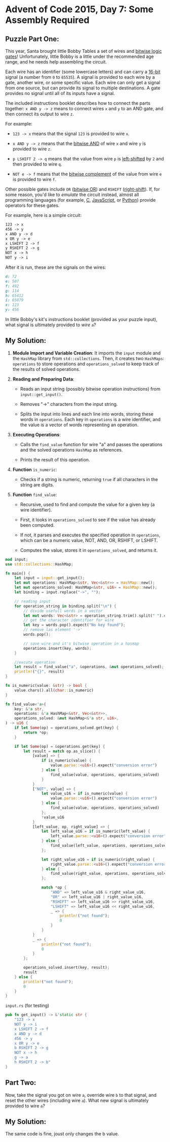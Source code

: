 # Advent of Code 2015, Day 7: Some Assembly Required

## Puzzle Part One:

This year, Santa brought little Bobby Tables a set of wires and [bitwise logic gates](https://en.wikipedia.org/wiki/Bitwise_operation)! Unfortunately, little Bobby is a little under the recommended age range, and he needs help assembling the circuit.

Each wire has an identifier (some lowercase letters) and can carry a [16-bit](https://en.wikipedia.org/wiki/16-bit) signal (a number from `0` to `65535`). A signal is provided to each wire by a gate, another wire, or some specific value. Each wire can only get a signal from one source, but can provide its signal to multiple destinations. A gate provides no signal until all of its inputs have a signal.

The included instructions booklet describes how to connect the parts together: `x AND y -> z` means to connect wires `x` and `y` to an AND gate, and then connect its output to wire `z`.

For example:

* `123 -> x` means that the signal `123` is provided to wire `x`.
    
* `x AND y -> z` means that the [bitwise AND](https://en.wikipedia.org/wiki/Bitwise_operation#AND) of wire `x` and wire `y` is provided to wire `z`.
    
* `p LSHIFT 2 -> q` means that the value from wire `p` is [left-shifted](https://en.wikipedia.org/wiki/Logical_shift) by `2` and then provided to wire `q`.
    
* `NOT e -> f` means that the [bitwise complement](https://en.wikipedia.org/wiki/Bitwise_operation#NOT) of the value from wire `e` is provided to wire `f`.
    

Other possible gates include `OR` ([bitwise OR](https://en.wikipedia.org/wiki/Bitwise_operation#OR)) and `RSHIFT` ([right-shift](https://en.wikipedia.org/wiki/Logical_shift)). If, for some reason, you'd like to *emulate* the circuit instead, almost all programming languages (for example, [C](https://en.wikipedia.org/wiki/Bitwise_operations_in_C), [JavaScript](https://developer.mozilla.org/en-US/docs/Web/JavaScript/Reference/Operators/Bitwise_Operators), or [Python](https://wiki.python.org/moin/BitwiseOperators)) provide operators for these gates.

For example, here is a simple circuit:

```markdown
123 -> x
456 -> y
x AND y -> d
x OR y -> e
x LSHIFT 2 -> f
y RSHIFT 2 -> g
NOT x -> h
NOT y -> i
```

After it is run, these are the signals on the wires:

```markdown
d: 72
e: 507
f: 492
g: 114
h: 65412
i: 65079
x: 123
y: 456
```

In little Bobby's kit's instructions booklet (provided as your puzzle input), what signal is ultimately provided to *wire* `a`?

## My Solution:

1. **Module Import and Variable Creation**: It imports the `input` module and the `HashMap` library from `std::collections`. Then, it creates two `HashMaps`: `operations` to store operations and `operations_solved` to keep track of the results of solved operations.
    
2. **Reading and Preparing Data**:
    
    * Reads an input string (possibly bitwise operation instructions) from `input::get_input()`.
        
    * Removes "-&gt;" characters from the input string.
        
    * Splits the input into lines and each line into words, storing these words in `operations`. Each key in `operations` is a wire identifier, and the value is a vector of words representing an operation.
        
3. **Executing Operations**:
    
    * Calls the `find_value` function for wire "a" and passes the operations and the solved operations `HashMap` as references.
        
    * Prints the result of this operation.
        
4. **Function** `is_numeric`:
    
    * Checks if a string is numeric, returning `true` if all characters in the string are digits.
        
5. **Function** `find_value`:
    
    * Recursive, used to find and compute the value for a given key (a wire identifier).
        
    * First, it looks in `operations_solved` to see if the value has already been computed.
        
    * If not, it parses and executes the specified operation in `operations`, which can be a numeric value, NOT, AND, OR, RSHIFT, or LSHIFT.
        
    * Computes the value, stores it in `operations_solved`, and returns it.
        

```rust
mod input;
use std::collections::HashMap;

fn main() {
    let input = input::get_input();
    let mut operations: HashMap<&str, Vec<&str>> = HashMap::new();
    let mut operations_solved: HashMap<&str, u16> = HashMap::new();
    let binding = input.replace("->", "");

    // reading input
    for operation_string in binding.split("\n") {
        // divide usefull words in a vector
        let mut words: Vec<&str> = operation_string.trim().split(" ").collect();
        // get the character identifier for wire
        let key = words.pop().expect("No key found");
        // remove las element '->'
        words.pop();

        // save wire and it's bitwise operation in a hasmap
        operations.insert(key, words);
    }

    //excute operation
    let result = find_value("a", &operations, &mut operations_solved);
    println!("{}", result)
}

fn is_numeric(value: &str) -> bool {
    value.chars().all(char::is_numeric)
}

fn find_value<'a>(
    key: &'a str,
    operations: &'a HashMap<&str, Vec<&str>>,
    operations_solved: &mut HashMap<&'a str, u16>,
) -> u16 {
    if let Some(op) = operations_solved.get(key) {
        return *op;
    }

    if let Some(op) = &operations.get(key) {
        let result = match op.as_slice() {
            [value] => {
                if is_numeric(value) {
                    value.parse::<u16>().expect("conversion error")
                } else {
                    find_value(value, operations, operations_solved)
                }
            }
            ["NOT", value] => {
                let value_u16 = if is_numeric(value) {
                    value.parse::<u16>().expect("conversion error")
                } else {
                    find_value(value, operations, operations_solved)
                };
                !value_u16
            }
            [left_value, op, right_value] => {
                let left_value_u16 = if is_numeric(left_value) {
                    left_value.parse::<u16>().expect("conversion error")
                } else {
                    find_value(left_value, operations, operations_solved)
                };

                let right_value_u16 = if is_numeric(right_value) {
                    right_value.parse::<u16>().expect("conversion error")
                } else {
                    find_value(right_value, operations, operations_solved)
                };

                match *op {
                    "AND" => left_value_u16 & right_value_u16,
                    "OR" => left_value_u16 | right_value_u16,
                    "RSHIFT" => left_value_u16 >> right_value_u16,
                    "LSHIFT" => left_value_u16 << right_value_u16,
                    _ => {
                        println!("not found");
                        0
                    }
                }
            }
            _ => {
                println!("not found");
                0
            }
        };

        operations_solved.insert(key, result);
        result
    } else {
        println!("not found");
        0
    }
}
```

`input.rs` (for testing)

```rust
pub fn get_input() -> &'static str {
    "123 -> x
    NOT y -> i
    x LSHIFT 2 -> f
    x AND y -> d
    456 -> y
    x OR y -> e
    b RSHIFT 2 -> g
    NOT x -> h
    g -> a
    h RSHIFT 2 -> b"
}
```

## Part Two:

Now, take the signal you got on wire `a`, override wire `b` to that signal, and reset the other wires (including wire `a`). What new signal is ultimately provided to wire `a`?

## My Solution:

The same code is fine, joust only changes the b value.